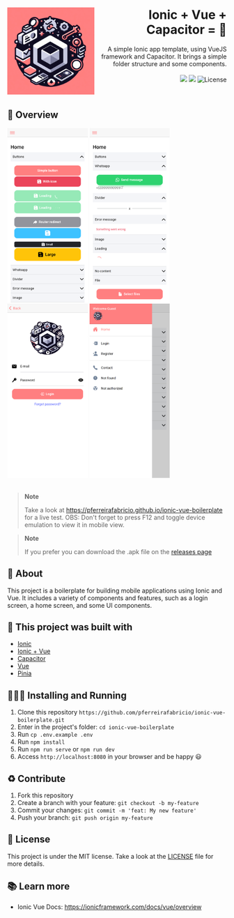 <h1 align="right">
  <img src="public/assets/icon/logo.jpeg" width="200px" align="left" />
  Ionic + Vue + Capacitor = 💖
</h1>

<p align="right">
  A simple Ionic app template, using VueJS framework and Capacitor. It brings a simple folder structure and some components.
  <br /><br />
  <a>
    <img src="https://github.com/pferreirafabricio/ionic-vue-boilerplate/actions/workflows/linting.yml/badge.svg" />
    <img src="https://github.com/pferreirafabricio/ionic-vue-boilerplate/actions/workflows/deploy.yml/badge.svg" />
    <img alt="License" src="https://img.shields.io/badge/license-MIT-green?style=for-the-badge&labelColor=FF7F80&color=110E23">
  </a>
</p>
<br>

## 👀 Overview

<div>
  <img src="./docs/screenshots/home.png" width="auto" height="400px"/>
  <img src="./docs/screenshots/components.png" width="auto" height="400px"/>
  <img src="./docs/screenshots/login.png" width="auto" height="400px"/>
  <img src="./docs/screenshots/menu.png" width="auto" height="400px"/>
</div>
<br/>

> **Note**
>
> Take a look at https://pferreirafabricio.github.io/ionic-vue-boilerplate for a live test. OBS: Don't forget to press F12 and toggle device emulation to view it in mobile view.

> **Note**
>
> If you prefer you can download the .apk file on the [releases page](https://github.com/pferreirafabricio/ionic-vue-boilerplate/releases)

## 📖 About

This project is a boilerplate for building mobile applications using Ionic and Vue. It includes a variety of components and features, such as a login screen, a home screen, and some UI components.

## 🧱 This project was built with

- [Ionic](https://ionicframework.com/)
- [Ionic + Vue](https://ionicframework.com/vue)
- [Capacitor](https://capacitorjs.com/)
- [Vue](https://vuejs.org/)
- [Pinia](https://pinia.vuejs.org/)

## 🏃🏻‍♂️ Installing and Running

1.  Clone this repository `https://github.com/pferreirafabricio/ionic-vue-boilerplate.git`
2.  Enter in the project's folder: `cd ionic-vue-boilerplate`
3.  Run `cp .env.example .env`
4.  Run `npm install`
5.  Run `npm run serve` or `npm run dev`
6.  Access `http://localhost:8080` in your browser and be happy 😃

## ♻ Contribute

1.  Fork this repository
2.  Create a branch with your feature: `git checkout -b my-feature`
3.  Commit your changes: `git commit -m 'feat: My new feature'`
4.  Push your branch: `git push origin my-feature`

## 🧾 License

This project is under the MIT license. Take a look at the [LICENSE](LICENSE) file for more details.

## 📚 Learn more

- Ionic Vue Docs: https://ionicframework.com/docs/vue/overview
